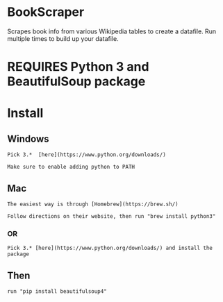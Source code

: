 # BookScraper
Scrapes book info from various Wikipedia tables to create a datafile.
Run multiple times to build up your datafile. 

# REQUIRES Python 3 and BeautifulSoup package


# Install

## Windows

```
Pick 3.*  [here](https://www.python.org/downloads/)

Make sure to enable adding python to PATH
```

## Mac

```
The easiest way is through [Homebrew](https://brew.sh/)

Follow directions on their website, then run "brew install python3"
```

### OR

```
Pick 3.* [here](https://www.python.org/downloads/) and install the package
```

## Then

```
run "pip install beautifulsoup4"
```

